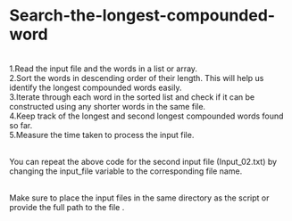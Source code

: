 # Search-the-longest-compounded-word
<br>1.Read the input file and the words in a list or array.
<br>2.Sort the words in descending order of their length. This will help us identify the longest compounded words easily.
<br>3.Iterate through each word in the sorted list and check if it can be constructed using any shorter words in the same file.
<br>4.Keep track of the longest and second longest compounded words found so far.
<br>5.Measure the time taken to process the input file.

<br>You can repeat the above code for the second input file (Input_02.txt) by changing the input_file variable to the corresponding file name.

<br>Make sure to place the input files in the same directory as the script or provide the full path to the file .
